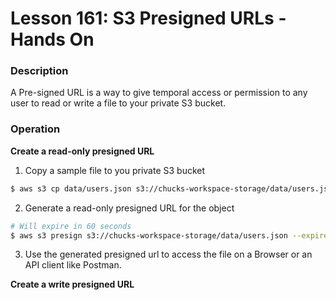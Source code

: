 # Lesson 161: S3 Presigned URLs - Hands On

### Description

A Pre-signed URL is a way to give temporal access or permission to any user to read or write a file to your private S3 bucket.

### Operation

**Create a read-only presigned URL**

1. Copy a sample file to you private S3 bucket

```bash
$ aws s3 cp data/users.json s3://chucks-workspace-storage/data/users.json
```

2. Generate a read-only presigned URL for the object

```bash
# Will expire in 60 seconds
$ aws s3 presign s3://chucks-workspace-storage/data/users.json --expires-in 60
```

3. Use the generated presigned url to access the file on a Browser or an API client like Postman.

**Create a write presigned URL**
